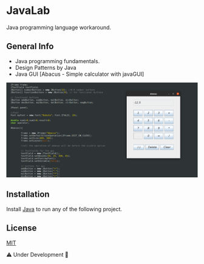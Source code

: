# JavaLab
Java programming language workaround. 

## General Info
 - Java programming fundamentals.
 - Design Patterns by Java
 - Java GUI [Abacus - Simple calculator with javaGUI]
 
 ![Example screenshot](https://raw.githubusercontent.com/nou-ros/JavaLab/main/_03_javaGui/abacus/abacus.png)

## Installation
Install [Java](https://www.oracle.com/java/technologies/javase-downloads.html) to run any of the following project.

## License
[MIT](https://choosealicense.com/licenses/mit/)

⚠️ Under Development 🚧
